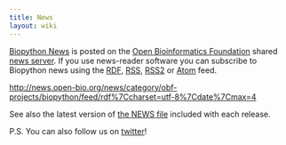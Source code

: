 ```yaml
---
title: News
layout: wiki
---
```


[Biopython
News](http://news.open-bio.org/news/category/obf-projects/biopython/) is
posted on the [Open Bioinformatics Foundation](obf:OBF "wikilink")
shared [news server](http://news.open-bio.org/news/). If you use
news-reader software you can subscribe to Biopython news using the
[RDF](http://news.open-bio.org/news/category/obf-projects/biopython/feed/rdf),
[RSS](http://news.open-bio.org/news/category/obf-projects/biopython/feed/rss),
[RSS2](http://news.open-bio.org/news/category/obf-projects/biopython/feed/rss2)
or
[Atom](http://news.open-bio.org/news/category/obf-projects/biopython/feed/atom)
feed.

<rss><http://news.open-bio.org/news/category/obf-projects/biopython/feed/rdf%7Ccharset=utf-8%7Cdate%7Cmax=4></rss>

See also the latest version of [the NEWS
file](http://biopython.open-bio.org/SRC/biopython/NEWS) included with
each release.

P.S. You can also follow us on [twitter](http://twitter.com/biopython)!
